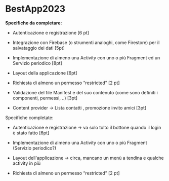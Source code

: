 # BestApp2023

**Specifiche da completare:**

- Autenticazione e registrazione [6 pt]
  
- Integrazione con Firebase (o strumenti analoghi, come Firestore) per il salvataggio dei dati [5pt]
  
- Implementazione di almeno una Activity con uno o più Fragment ed un Servizio
  periodico [8pt]
  
- Layout della applicazione [6pt]
  
- Richiesta di almeno un permesso “restricted” [2 pt]
  
- Validazione del file Manifest e del suo contenuto (come sono definiti i componenti,
  permessi, ..) [3pt]
  
- Content provider -> Lista contatti , promozione invito amici [3pt]

Specifiche completate:

- Autenticazione e registrazione -> va solo tolto il bottone quando il login è stato fatto [6pt]

- Implementazione di almeno una Activity con uno o più Fragment (Servizio periodico?)

- Layout dell'applicazione -> circa, mancano un menù a tendina e qualche activity in più

- Richiesta di almeno un permesso “restricted” [2 pt]
